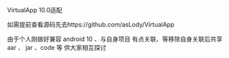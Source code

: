 VirtualApp 10.0适配


如需提前查看源码先去https://github.com/asLody/VirtualApp

由于个人刚做好兼容 android 10 、与自身项目 有点关联、等移除自身关联后共享 aar 、 jar 、code 等 供大家相互探讨
